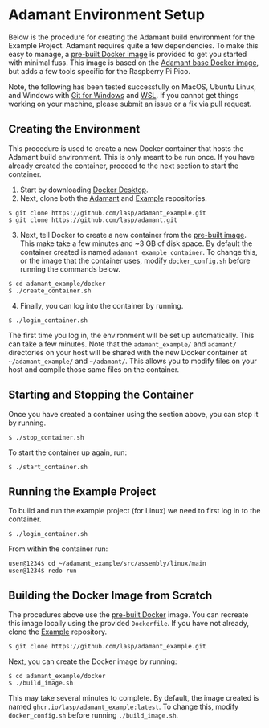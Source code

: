 # Adamant Environment Setup

Below is the procedure for creating the Adamant build environment for the Example Project. Adamant requires quite a few dependencies. To make this easy to manage, a [pre-built Docker image](https://github.com/lasp/adamant_example/pkgs/container/adamant_example) is provided to get you started with minimal fuss. This image is based on the [Adamant base Docker image](https://github.com/lasp/adamant/pkgs/container/adamant), but adds a few tools specific for the Raspberry Pi Pico.

Note, the following has been tested successfully on MacOS, Ubuntu Linux, and Windows with [Git for Windows](https://git-scm.com/download/win) and [WSL](https://learn.microsoft.com/en-us/windows/wsl/install). If you cannot get things working on your machine, please submit an issue or a fix via pull request.

## Creating the Environment

This procedure is used to create a new Docker container that hosts the Adamant build environment. This is only meant to be run once. If you have already created the container, proceed to the next section to start the container.

 1. Start by downloading [Docker Desktop](https://www.docker.com/products/docker-desktop/).
 2. Next, clone both the [Adamant](https://github.com/lasp/adamant) and [Example](https://github.com/lasp/adamant_example) repositories.

   ```
   $ git clone https://github.com/lasp/adamant_example.git
   $ git clone https://github.com/lasp/adamant.git
   ```

 3. Next, tell Docker to create a new container from the [pre-built image](https://github.com/lasp/adamant_example/pkgs/container/adamant_example). This make take a few minutes and ~3 GB of disk space. By default the container created is named `adamant_example_container`. To change this, or the image that the container uses, modify `docker_config.sh` before running the commands below.

   ```
   $ cd adamant_example/docker
   $ ./create_container.sh
   ```

 4. Finally, you can log into the container by running.

   ```
   $ ./login_container.sh
   ```

The first time you log in, the environment will be set up automatically. This can take a few minutes. Note that the `adamant_example/` and `adamant/` directories on your host will be shared with the new Docker container at `~/adamant_example/` and `~/adamant/`. This allows you to modify files on your host and compile those same files on the container.

## Starting and Stopping the Container 

Once you have created a container using the section above, you can stop it by running.

  ```
  $ ./stop_container.sh
  ```

To start the container up again, run:

  ```
  $ ./start_container.sh
  ```

## Running the Example Project

To build and run the example project (for Linux) we need to first log in to the container.

  ```
  $ ./login_container.sh
  ```

From within the container run:

  ```
  user@1234$ cd ~/adamant_example/src/assembly/linux/main
  user@1234$ redo run
  ```

## Building the Docker Image from Scratch

The procedures above use the [pre-built Docker](https://github.com/lasp/adamant_example/pkgs/container/adamant_example) image. You can recreate this image locally using the provided `Dockerfile`. If you have
not already, clone the [Example](https://github.com/lasp/adamant_example) repository.

   ```
   $ git clone https://github.com/lasp/adamant_example.git
   ```

Next, you can create the Docker image by running:

  ```
  $ cd adamant_example/docker
  $ ./build_image.sh
  ```

This may take several minutes to complete. By default, the image created is named `ghcr.io/lasp/adamant_example:latest`. To change this, modify `docker_config.sh` before running `./build_image.sh`.
